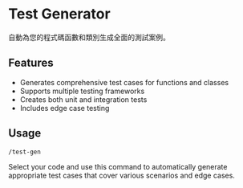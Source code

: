 # Test Generator

自動為您的程式碼函數和類別生成全面的測試案例。

## Features
- Generates comprehensive test cases for functions and classes
- Supports multiple testing frameworks
- Creates both unit and integration tests
- Includes edge case testing

## Usage
```
/test-gen
```

Select your code and use this command to automatically generate appropriate test cases that cover various scenarios and edge cases.